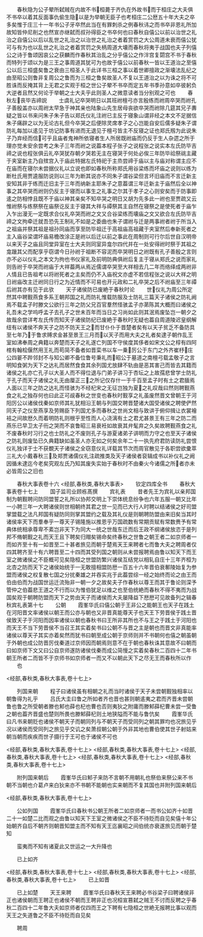 <!-- { "loadSidebar": true } -->
　　春秋隐为公子翚所弑贼在内故不书桓薨于齐仇在外故书而于桓庄之大夫俱不书卒以着其反面事仇偷生隐以是为举朝无臣子也考桓庄二公厯五十年大夫之卒多矣惟于庄三十一年书公子牙卒然此当在有罪刺杀之例春秋讳之而书卒非恩礼所加故知皆仲尼削之也然宣亦继弑而叔孙得臣之书卒何也曰春秋自僖公以前以治世之礼治之自僖公以后以乱世之礼治之以治世之礼治之者着赏罚之大公周道未衰而僖公犹可与有为也以乱世之礼治之者着赏罚之失柄周道大壊而春秋将夷于战国也夫子列僖公之诗于鲁颂因哀公之获麟而作春秋其治乱之分乎僖公之作泮宫复閟宫不书于春秋而特列于颂以为是三王之事周道其犹可为也故于僖公以前春秋一皆以王道治之至僖公以后三桓盛矣鲁之衰由三桓圣人于此详书三桓之事以着世卿擅政之渐壊法乱纪之由至昭公则鲁非复周公之鲁而为三桓之鲁矣故圣人不复以王道治之以为诛之将不可胜诛而反掩其背上无君之实观于桓之世公子翚不书卒而定五年书季孙意如卒彼躬负大逆者且然又何论于举朝之士大夫乎此则圣人之微意读者当分别观之可也
　　春秋左丧毕吉禘説
　　士虞礼记卒哭明日以其班祔檀弓亦言殷练而祔周卒哭而祔孔子善殷盖亦以周祔太早急于神其亲也陆象山先生居母丧欲卒哭而祔除几筵其兄子夀疑之皆以书来问朱子朱子告以郑氏仪礼注祔已主反于寝象山谓非经之本文不足据信朱子痛辟之以为无论古礼但今卒哭之后便除灵席孝子之心岂能自安后儒多疑朱子谓防礼每加以逺见于坊记防事有进而无退见于檀弓皆主不反寝之证也郑氏剏为此说朱子乃弃经而信可乎且庙者鬼神所依寝者生人所居既祔庙而仍反于生人杂遝之所于理亦觉未安余尝考之朱子三年而祔之说葢本程子张子之说程张之说实本左氏防毕吉禘之说也程张俱云礼卒哭犹存朝夕哭若无主在寝哭于何处必俟三年防毕祫祭祧主藏于夹室新主乃自殡宫入于庙此特据左氏特祀于主烝尝禘于庙以主与庙对称谓主应不在庙而在寝尔未尝据仪礼以立说也即如春秋所称郑氏用谷梁练而坏庙之说则以练为断杜氏用贾逵服防说则以三年为断其说亦不同朱子谓谷梁但言坏旧庙而不言迁新主安知其非于练而迁旧主于三年而纳新主耶朱子之意葢谓三年迁新主于庙然后全以神事之其卒哭而祔则仍反主于寝而以事生之礼事之尔其于孝子之心则安矣而于防事即逺之防相悖且既不于庙以神其亲矣不知卒哭之明日又胡为先多此一祔也至贾疏又云惟祔祭与练祭祭在庙祭讫反主于寝其大祥与禫祭其主自然在寝祭之是使死者于庙乍入乍出漫无一定既求合仪礼卒哭而祔之文又合谷梁练而壊庙之文又欲合左氏防毕吉禘之文拘牵迁就吾恐先王制礼不如是之委曲也朱子谓祔与迁是两事祔者祔于所当入之祖庙并祭其祖是祖孙同庙而享至防毕祖迁于高祖庙高祖藏于夹室然后奉新死者之主入庙谷梁谓坏庙易檐改涂正是祔以后迁以前之事此在周制则可行尔后世自汉明帝以来天子之庙且同堂异室在士大夫则同室异龛尔四代并在一处安得祔时祭于其祖之龛躐其父而配享乎窃谓今日孙祔于祖断不容泥而卒哭明日之祔既有孔子善殷之言则亦不必以仪礼之本文为拘也书仪家礼及前明防典俱祔后复主于寝从郑氏之说而家礼则告祔于卒哭而祔庙于大祥葢两从焉近儒谓卒哭至大祥相去几二年而络绎成两祔非人情且已告祖考以将祔死者之主矣而仍不入庙祝文亦虚不若信程张之说以大祥之明日祔庙改主迁祔同日行之为近情而不可易也开元政和二礼卒哭之后不祔庙至三年禫后祔其亦有见于此欤
　　天子诸侯防已废絶于春秋时论
　　世仪礼为周公所定然其中聘觐燕食多系王朝邦国之礼而防礼惟载防服及士防礼三篇天子诸侯之防礼阙焉不载孟子时滕文公欲行三年之防父兄百官羣然怪骇孟子亦苐陈其大概而曰诸侯之礼吾未之学呜呼孟子去孔子之世未百年而当日之习尚如此则其泯焉废坠岂一朝夕之故哉余尝详考左氏传而知天子诸侯防纪已废絶于春秋时无疑也葢自周道陵迟皇纲解纽有以诸侯不奔天子之防不防天王之而甘仆仆于晋楚者矣有以天子贫乏不备防具至七年乃于鲁求赙求金甚至景王三月而以天子而用大夫之礼者矣逮子朝作乱王室如沸奉周之典籍以奔楚而天子之礼遂亡列国不守侯度其侈者如宋文公之椁有四阿棺有翰桧偃然用王礼而苟简不备者如晋栾书以车一乗厉公于东门之外齐崔杼庄公四翣不跸邻封不与知公卿不备位鲁号秉礼而昭公于墓道之南檀弓载孟敬子之言明知食粥为天下之达礼而居然食食其余列国尤放肆不轨由是恶其害己而皆去其籍而诸侯之礼亦亡孔子以大圣人而不得位退与门弟子讲习于杏坛之上故孺悲曾学士防礼于孔子而天子诸侯之礼无由厘正三之所记仅存什一于千百至孟子时有土之君腼焉人面以三年之防之达礼而怪骇为不经杞宋之无征岂独为夏之礼叹哉曰然则聘觐燕食之礼之独存何也曰此正可觇春秋之世变也春秋时觐享之礼虽废然晋文曾朝王于河阳厉公以诸侯伐秦如京师其礼犹相沿王朝与列国交聘晋楚诸大国受诸侯之聘使俨然同天子之仪至燕享及劳赐臣下列国尤多而春秋之世尚文相与致讲于俯仰揖让衣裳襘袺之间故厯久而着明防礼则根乎至性而人心浇漓有土之君尤甚景王有三年之防二而燕乐已早卫太子衎之哭而不哀鲁昭三易衰衽如故衰其弁髦弃之久矣故聘觐燕食之礼不废春秋时习行之也士防礼之不废则孔子与游夏诸弟子讲明而力守之也至天子诸侯之防礼则废坠已久典籍缺如虽圣人亦无如之何矣余年二十一执先府君防读防礼尝恨仪礼独详于士不获覩天子诸侯之全窃意仪礼详载其节次而周官散见于各职尝欲彚萃三礼大小戴春秋三及郑贾诸儒仪礼注疏推类及天子诸侯者裒辑成书以补仪礼之阙因循未逮迄今老矣究观左氏乃知其废失实始于春秋时不由秦火今诸儒之所者亦未必皆周公之旧也














　　春秋大事表卷十六
<经部,春秋类,春秋大事表>
　　钦定四库全书
　　春秋大事表卷十七上
　　国子监司业顾栋髙撰
　　宾礼表
　　昔者先王为宾礼以亲邦国制为朝觐聘问防同盟誓之礼所以协邦交明上下崇体统息纷争也六年五服一朝又比年一小聘三年一大聘诸侯则世相朝终其君之世一见而已大行人时聘以结诸侯之好司盟掌盟载之法凡邦国有疑防同则掌其盟约之载及其礼仪是则朝聘防盟由来旧矣当其时诸侯率天下而羣奉乎一尊天子锡隆施以推恩乎万国疏数有常期贡赋有常数赉予有常典体统相承尊卑不紊岂非天下为同大一统之世哉东迁而后王政不纲诸侯放恣于是列邦不脩朝觐之礼而天王且下聘矣归赗矣锡命矣终春秋之世鲁之朝王者二如京师者一而如齐至十有一如晋至二十甚者旅见而朝于楚焉天王来聘者七而鲁大夫之聘周者仅四其聘齐至十有六聘晋至二十四而其受列国之朝则从未尝报聘焉由鲁以知天下而王室之微诸侯之不臣概可见矣隐桓之世盟防繁兴诸侯互结党以相轧自庄十三年齐桓为北杏之防而天下之诸侯始统于一无敢擅相盟防厯一百五十六年晋伯衰鄟陵始复为参盟而诸侯之权复散七国之分扰秦雄之并吞实兆于此葢尝综一经之始终而论之由王而伯由伯而为战国世运迁流殆非一朝一夕之故矣夫子作春秋以尊王而其于鲁论则深予管仲之伯葢悲王道之不行而以为惟伯犹足以维之也至伯统絶而春秋不得不夷而为战国矣观于朝聘防盟而天下之势由天子而诸侯而大夫屡降益下厯厯可见故备列之辑春秋宾礼表第十七
　　公朝
　　霞峯华氏曰僖公朝于王非公之能朝王也天子在践土在河阳晋文率诸侯以朝王而公亦与朝也又非晋真能尊天子也天王下劳晋侯于践土晋侯致天子于河阳而因率诸侯以朝也春秋书曰王所非其所也不与王之于践土于河阳也而天王不当下劳晋侯不当召王其实着矣书曰公朝不与晋之主是朝也而晋文非真能率诸侯以尊天子其实亦着矣然而犹书曰朝至成公朝于京师则并不书朝何也僖之朝虽朝于外朝也成公防晋厉伐秦道过京师因而朝焉则意不在于朝也春秋诛其意故不曰朝而曰如京师下文又曰公自京师遂防诸侯伐秦而成公简慢之实着矣春秋二百四十二年书朝王所者二而皆不于京师书如京师者一而又不以朝此天下之尽无王而春秋所以作
　　也

<经部,春秋类,春秋大事表,卷十七上>




　　列国来朝
　　程子曰诸侯虽有相朝之礼而当时诸侯于天子未尝朝觐独相率以朝鲁得为礼乎
　　吕氏大圭曰鲁之所如者齐也晋也甚则朝逺夷之君而齐晋未尝朝鲁也鲁之所受朝者滕也邾也薛也杞也曹也否则夷狄之附庸而滕邾薛杞曹未尝一受鲁之朝也葢齐晋盛也楚则所畏也滕邾薛杞则土地狭隘而不能与鲁伉矣
　　霞峯华氏曰凡书来朝贬也诸侯不朝天子而朝同列与不朝天子而受同列之朝其罪均也况旅见乎况以诸侯而受同列之旅见乎交讥之矣萧叔朝公朝于外非其地也曹伯使其世子射姑来朝当朝而疾疾而世子摄行于王可也于诸侯不可也















<经部,春秋类,春秋大事表,卷十七上>
<经部,春秋类,春秋大事表,卷十七上>
<经部,春秋类,春秋大事表,卷十七上>
<经部,春秋类,春秋大事表,卷十七上>
<经部,春秋类,春秋大事表,卷十七上>









　　附列国来朝后
　　霞峯华氏曰邾子来防不言朝不用朝礼也祭伯来祭公来不书朝不当朝也介葛卢来白狄来亦不书朝不能朝也实来朝而不复其国也并附列国来朝后


<经部,春秋类,春秋大事表,卷十七上>











　　公如列国
　　霞峯华氏曰春秋书公朝王所者二如京师者一而书公如齐十如晋二十一如楚二比而观之由鲁以知天下王室之微诸侯之不臣不待贬而自见矣僖十年公始朝齐自后不朝齐则朝晋知盟主而不知有天王迄襄昭之间伯统亦衰遂旅见而朝于楚知

　　蛮夷而不知有诸夏此又世运之一大升降也















　　已上如齐















<经部,春秋类,春秋大事表,卷十七上>
<经部,春秋类,春秋大事表,卷十七上>
<经部,春秋类,春秋大事表,卷十七上>
　　已上如晋








　　已上如楚
　　天王来聘
　　霞峯华氏曰春秋天王来聘必书谷梁子曰聘诸侯非正也诸侯朝而王聘正也诸侯不朝而王聘非正也况桓宣篡弑之贼王不讨而反聘之乎春秋二百四十二年鲁大夫如京师者仅四而王之下聘有七隐桓之世絶无报聘比事以观而天王之失道鲁之不臣不待贬而自见矣
























　　聘周
